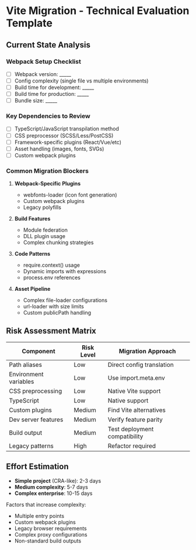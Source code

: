 # Vite Migration - Technical Evaluation Template

## Current State Analysis

### Webpack Setup Checklist
- [ ] Webpack version: _____
- [ ] Config complexity (single file vs multiple environments)
- [ ] Build time for development: _____
- [ ] Build time for production: _____
- [ ] Bundle size: _____

### Key Dependencies to Review
- [ ] TypeScript/JavaScript transpilation method
- [ ] CSS preprocessor (SCSS/Less/PostCSS)
- [ ] Framework-specific plugins (React/Vue/etc)
- [ ] Asset handling (images, fonts, SVGs)
- [ ] Custom webpack plugins

### Common Migration Blockers

1. **Webpack-Specific Plugins**
   - webfonts-loader (icon font generation)
   - Custom webpack plugins
   - Legacy polyfills

2. **Build Features**
   - Module federation
   - DLL plugin usage
   - Complex chunking strategies

3. **Code Patterns**
   - require.context() usage
   - Dynamic imports with expressions
   - process.env references

4. **Asset Pipeline**
   - Complex file-loader configurations
   - url-loader with size limits
   - Custom publicPath handling

## Risk Assessment Matrix

| Component | Risk Level | Migration Approach |
|-----------|------------|-------------------|
| Path aliases | Low | Direct config translation |
| Environment variables | Low | Use import.meta.env |
| CSS preprocessing | Low | Native Vite support |
| TypeScript | Low | Native support |
| Custom plugins | Medium | Find Vite alternatives |
| Dev server features | Medium | Verify feature parity |
| Build output | Medium | Test deployment compatibility |
| Legacy patterns | High | Refactor required |

## Effort Estimation

- **Simple project** (CRA-like): 2-3 days
- **Medium complexity**: 5-7 days  
- **Complex enterprise**: 10-15 days

Factors that increase complexity:
- Multiple entry points
- Custom webpack plugins
- Legacy browser requirements
- Complex proxy configurations
- Non-standard build outputs